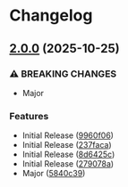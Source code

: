 # Changelog

## [2.0.0](https://github.com/HSLU-Exercise/scope-your-project-gruppe_7/compare/v1.4.1...v2.0.0) (2025-10-25)


### ⚠ BREAKING CHANGES

* Major

### Features

* Initial Release ([9960f06](https://github.com/HSLU-Exercise/scope-your-project-gruppe_7/commit/9960f06000be9248e8e253bee0a7dac0dd9b536c))
* Initial Release ([237faca](https://github.com/HSLU-Exercise/scope-your-project-gruppe_7/commit/237facad24847f535215da6f7e5a1cace60eb4bb))
* Initial Release ([8d6425c](https://github.com/HSLU-Exercise/scope-your-project-gruppe_7/commit/8d6425c2b8e40dc5cf6549ed7f9aef5e7958ef26))
* Initial Release ([279078a](https://github.com/HSLU-Exercise/scope-your-project-gruppe_7/commit/279078a13d9baf63a3a66bbdb794bab6fbc623a5))
* Major ([5840c39](https://github.com/HSLU-Exercise/scope-your-project-gruppe_7/commit/5840c393e98a1e2850daeee128c6e846ee96df3d))


